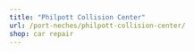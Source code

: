```yaml
---
title: "Philpott Collision Center"
url: /port-neches/philpott-collision-center/
shop: car repair
---
```

